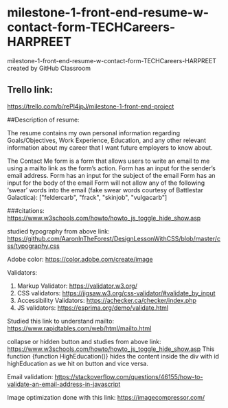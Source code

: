 # milestone-1-front-end-resume-w-contact-form-TECHCareers-HARPREET

milestone-1-front-end-resume-w-contact-form-TECHCareers-HARPREET created by GitHub Classroom

## Trello link:

https://trello.com/b/rePl4jpJ/milestone-1-front-end-project

##Description of resume:

The resume contains my own personal information regarding  Goals/Objectives, Work Experience, Education, and any other relevant information about  my career that I want future employers to know about.

The Contact Me form is a form that allows users to write an email to me using a mailto link as the form’s action.
Form has an input for the sender’s email address.
Form has an input for the subject of the email
Form has an input for the body of the email
Form will not allow any of the following ‘swear’ words into the email (fake swear words courtesy of Battlestar Galactica):
["feldercarb", "frack", "skinjob", "vulgacarb"]

###citations:
https://www.w3schools.com/howto/howto_js_toggle_hide_show.asp

studied typography from above link: 
 https://github.com/AaronInTheForest/DesignLessonWithCSS/blob/master/css/typography.css 

 Adobe color: https://color.adobe.com/create/image

 Validators:
 1. Markup Validator: https://validator.w3.org/
 2. CSS validators: https://jigsaw.w3.org/css-validator/#validate_by_input
 3. Accessibility Validators: https://achecker.ca/checker/index.php
 4. JS validators: https://esprima.org/demo/validate.html

Studied this link to understand mailto:
https://www.rapidtables.com/web/html/mailto.html

collapse or hidden button and studies from above link:
https://www.w3schools.com/howto/howto_js_toggle_hide_show.asp
This function {function HighEducation()} hides the content inside the div with id highEducation as we hit on button and vice versa.

Email validation:
https://stackoverflow.com/questions/46155/how-to-validate-an-email-address-in-javascript

Image optimization done with this link: https://imagecompressor.com/
 
